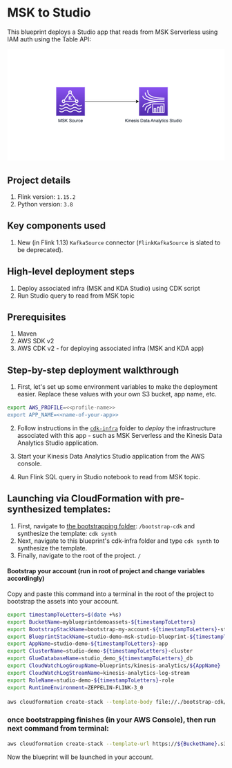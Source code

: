 # MSK to Studio

This blueprint deploys a Studio app that reads from MSK Serverless using IAM auth using the Table API:

![Arch diagram](img/msk-studio.png)

## Project details

1. Flink version: `1.15.2`
2. Python version: `3.8`

## Key components used

1. New (in Flink 1.13) `KafkaSource` connector (`FlinkKafkaSource` is slated to be deprecated).

## High-level deployment steps

1. Deploy associated infra (MSK and KDA Studio) using CDK script
2. Run Studio query to read from MSK topic

## Prerequisites

1. Maven
2. AWS SDK v2
2. AWS CDK v2 - for deploying associated infra (MSK and KDA app)

## Step-by-step deployment walkthrough

1. First, let's set up some environment variables to make the deployment easier. Replace these values with your own S3 bucket, app name, etc.

```bash
export AWS_PROFILE=<<profile-name>>
export APP_NAME=<<name-of-your-app>>
```

2. Follow instructions in the [`cdk-infra`](cdk-infra/README.md) folder to *deploy* the infrastructure associated with this app - such as MSK Serverless and the Kinesis Data Analytics Studio application.

3. Start your Kinesis Data Analytics Studio application from the AWS console.

4. Run Flink SQL query in Studio notebook to read from MSK topic.


## Launching via CloudFormation with pre-synthesized templates:

1. First, navigate to [the bootstrapping folder](/bootstrap-cdk/): `/bootstrap-cdk` and synthesize the template: `cdk synth`
2. Next, navigate to this blueprint's cdk-infra folder and type `cdk synth` to synthesize the template.
3. Finally, navigate to the root of the project. `/`

#### Bootstrap your account (run in root of project and change variables accordingly)

Copy and paste this command into a terminal in the root of the project to bootstrap the assets into your account.


```bash
export timestampToLetters=$(date +%s)
export BucketName=myblueprintdemoassets-${timestampToLetters}
export BootstrapStackName=bootstrap-my-account-${timestampToLetters}-stack
export BlueprintStackName=studio-demo-msk-studio-blueprint-${timestampToLetters}-stack
export AppName=studio-demo-${timestampToLetters}-app
export ClusterName=studio-demo-${timestampToLetters}-cluster
export GlueDatabaseName=studio_demo_${timestampToLetters}_db
export CloudWatchLogGroupName=blueprints/kinesis-analytics/${AppName}
export CloudWatchLogStreamName=kinesis-analytics-log-stream
export RoleName=studio-demo-${timestampToLetters}-role
export RuntimeEnvironment=ZEPPELIN-FLINK-3_0

aws cloudformation create-stack --template-body file://./bootstrap-cdk/cdk.out/BootstrapCdkStack.template.json --stack-name ${BootstrapStackName} --parameters ParameterKey=AssetBucket,ParameterValue=$BucketName ParameterKey=AssetList,ParameterValue="https://data-streaming-labs.s3.amazonaws.com/blueprint-test/aws-lambda-helpers-1.0.jar\,https://data-streaming-labs.s3.amazonaws.com/blueprint-test/CdkInfraKafkaToStudioStack.template.json\,https://data-streaming-labs.s3.amazonaws.com/blueprint-test/my-deployment.zip" --capabilities CAPABILITY_IAM
```

### once bootstrapping finishes (in your AWS Console), then run next command from terminal: 

```bash
aws cloudformation create-stack --template-url https://${BucketName}.s3.amazonaws.com/CdkInfraKafkaToStudioStack.template.json --stack-name $BlueprintStackName --parameters ParameterKey=AppName,ParameterValue=$AppName ParameterKey=GlueDatabaseName,ParameterValue=$GlueDatabaseName ParameterKey=RuntimeEnvironment,ParameterValue=$RuntimeEnvironment ParameterKey=CloudWatchLogGroupName,ParameterValue=$CloudWatchLogGroupName ParameterKey=CloudWatchLogStreamName,ParameterValue=$CloudWatchLogStreamName ParameterKey=ClusterName,ParameterValue=$ClusterName ParameterKey=BucketName,ParameterValue=$BucketName ParameterKey=RoleName,ParameterValue=$RoleName ParameterKey=BootstrapStackName,ParameterValue=$BootstrapStackName --capabilities CAPABILITY_NAMED_IAM --disable-rollback
```

Now the blueprint will be launched in your account.